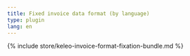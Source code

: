 ```yaml
---
title: Fixed invoice data format (by language)
type: plugin
lang: en
---
```


{% include store/keleo-invoice-format-fixation-bundle.md %}
